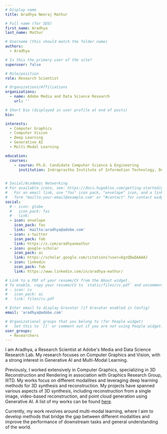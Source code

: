 ```yaml
---
# Display name
title: Aradhya Neeraj Mathur

# Full name (for SEO)
first_name: Aradhya
last_name: Mathur

# Username (this should match the folder name)
authors:
  - Aradhya

# Is this the primary user of the site?
superuser: false

# Role/position
role: Research Scientist

# Organizations/Affiliations
organizations:
  - name: Adobe Media and Data Science Research
    url: ''

# Short bio (displayed in user profile at end of posts)
bio: 

interests:
  - Computer Graphics
  - Computer Vision
  - Deep Learning
  - Generative AI
  - Multi-Modal Learning

education:
  courses:
    - course: Ph.D. Candidate Computer Science & Engineering 
      institution: Indraprastha Institute of Information Technology, Delhi (IIIT-Delhi)
      

# Social/Academic Networking
# For available icons, see: https://docs.hugoblox.com/getting-started/page-builder/#icons
#   For an email link, use "fas" icon pack, "envelope" icon, and a link in the
#   form "mailto:your-email@example.com" or "#contact" for contact widget.
social:
  # - icon: globe
  #   icon_pack: fas
  #   link: 
  - icon: envelope
    icon_pack: fas
    link: 'mailto:aradhya@adobe.com'
  - icon: x-twitter
    icon_pack: fab
    link: https://x.com/aradhyanmathur
  - icon: google-scholar
    icon_pack: ai
    link: https://scholar.google.com/citations?user=6gzQDwQAAAAJ
  - icon: linkedin
    icon_pack: fab
    link: https://www.linkedin.com/in/aradhya-mathur/

# Link to a PDF of your resume/CV from the About widget.
# To enable, copy your resume/CV to `static/files/cv.pdf` and uncomment the lines below.
# - icon: cv
#   icon_pack: ai
#   link: files/cv.pdf

# Enter email to display Gravatar (if Gravatar enabled in Config)
email: 'aradhya@adobe.com'

# Organizational groups that you belong to (for People widget)
#   Set this to `[]` or comment out if you are not using People widget.
user_groups:
  - Researchers
---
```

I am Aradhya, a Research Scientist at Adobe's Media and Data Science Research Lab. My research focuses on Computer Graphics and Vision, with a strong interest in Generative AI and Multi-Modal Learning.

Previously, I worked extensively in Computer Graphics, specializing in 3D Reconstruction and Rendering in association with Graphics Research Group, IIITD. My works focus on different modalities and leveraging deep learning methods for 3D synthesis and reconstruction.
My projects have spanned various aspects of 3D synthesis, including reconstruction from a single image, video-based reconstruction, and point cloud generation using Generative AI. A list of my works can be found [here](https://scholar.google.com/citations?user=6gzQDwQAAAAJ).

Currently, my work revolves around multi-modal learning, where I aim to develop methods that bridge the gap between different modalities and improve the performance of downstream tasks and general understanding of the world. 

